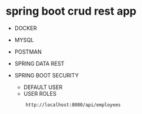 # spring boot crud rest app
 - DOCKER
 - MYSQL
 - POSTMAN
 - SPRING DATA REST
 - SPRING BOOT SECURITY
      - DEFAULT USER
      - USER ROLES
 
    ```
        http://localhost:8080/api/employees
    ```